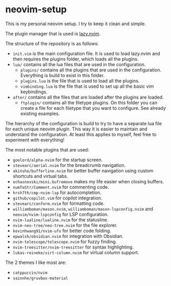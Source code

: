 # neovim-setup

This is my personal neovim setup. I try to keep it clean and simple.

The plugin manager that is used is [lazy.nvim](https://github.com/folke/lazy.nvim.git).

The structure of the repository is as follows:
- `init.vim` is the main configuration file. It is used to load lazy.nvim and
  then requires the plugins folder, which loads all the plugins.
- `lua/` contains all the lua files that are used in the configuration.
  - `plugins/` contains all the plugins that are used in the configuration.
    Everything is build to exist in this folder.
  - `plugins.lua` is the file that is used to load all the plugins.
  - `vimbinding.lua` is the file that is used to set up all the basic vim keybindings.
- `after/` contains all the files that are loaded after the plugins are loaded.
  - `ftplugin/` contains all the filetype plugins. On this folder you can create a file
  for each filetype that you want to configure. See already existing examples.

The hierarchy of the configuration is build to try to have a separate lua file for each
unique neovim plugin. This way it is easier to maintain and understand the configuration.
At least this applies to myself, feel free to experiment with everything!

The most notable plugins that are used:
- `goolord/alpha-nvim` for the startup screen.
- `stevearc/aerial.nvim` for the breadcrumb navigation.
- `akinsho/bufferline.nvim` for better buffer navigation using custom shortcuts and virtual tabs.
- `echasnovski/mini.bufremove` makes my life easier when closing buffers.
- `numToStr/Comment.nvim` for commenting code.
- `hrsh7th/cmp-nvim-lsp` for autocompletion.
- `github/copilot.vim` for copilot integration.
- `stevearc/conform.nvim` for formatting code.
- `williamboman/mason.nvim`, `williamboman/mason-lspconfig.nvim` and `neovim/nvim-lspconfig`
  for LSP configuration.
- `nvim-lualine/lualine.nvim` for the statusline.
- `nvim-neo-tree/neo-tree.nvim` for the file explorer.
- `kevinhwang91/nvim-ufo` for better code folding.
- `epwalsh/obsidian.nvim` for integration with Obsidian.
- `nvim-telescope/telescope.nvim` for fuzzy finding.
- `nvim-treesitter/nvim-treesitter` for syntax highlighting.
- `lukas-reineke/virt-column.nvim` for virtual column support.

The 2 themes I like most are:
- `catppuccin/nvim` 
- `sainnhe/gruvbox-material`
